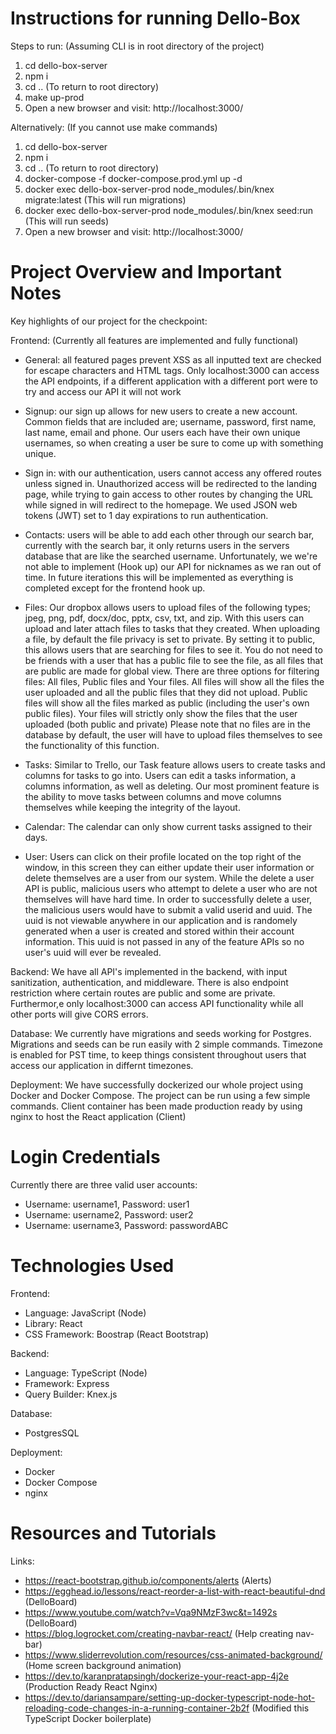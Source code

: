 <h1>Instructions for running Dello-Box</h1>

Steps to run: (Assuming CLI is in root directory of the project)

1. cd dello-box-server
2. npm i
3. cd .. (To return to root directory)
4. make up-prod
5. Open a new browser and visit: http://localhost:3000/

Alternatively: (If you cannot use make commands)

1. cd dello-box-server
2. npm i
3. cd .. (To return to root directory)
4. docker-compose -f docker-compose.prod.yml up -d
5. docker exec dello-box-server-prod node_modules/.bin/knex migrate:latest (This will run migrations)
6. docker exec dello-box-server-prod node_modules/.bin/knex seed:run (This will run seeds)
7. Open a new browser and visit: http://localhost:3000/

<h1>Project Overview and Important Notes</h1>
 
Key highlights of our project for the checkpoint:

Frontend: (Currently all features are implemented and fully functional)<br>

- General: all featured pages prevent XSS as all inputted text are checked for escape characters and HTML tags. Only localhost:3000 can access the API endpoints, if a different application with a
  different port were to try and access our API it will not work<br>

- Signup: our sign up allows for new users to create a new account. Common fields that are included are; username, password, first name, last name, email and phone. Our users each have their own
  unique usernames, so when creating a user be sure to come up with something unique.<br>

- Sign in: with our authentication, users cannot access any offered routes unless signed in. Unauthorized access will be redirected to the landing page, while trying to gain access to other routes by
  changing the URL while signed in will redirect to the homepage. We used JSON web tokens (JWT) set to 1 day expirations to run authentication. <br>

- Contacts: users will be able to add each other through our search bar, currently with the search bar, it only returns users in the servers database that are like the searched username.
  Unfortunately, we we're not able to implement (Hook up) our API for nicknames as we ran out of time. In future iterations this will be implemented as everything is completed except for the frontend
  hook up. <br>

- Files: Our dropbox allows users to upload files of the following types; jpeg, png, pdf, docx/doc, pptx, csv, txt, and zip. With this users can upload and later attach files to tasks that they
  created. When uploading a file, by default the file privacy is set to private. By setting it to public, this allows users that are searching for files to see it. You do not need to be friends with a
  user that has a public file to see the file, as all files that are public are made for global view. There are three options for filtering files: All files, Public files and Your files. All files
  will show all the files the user uploaded and all the public files that they did not upload. Public files will show all the files marked as public (including the user's own public files). Your files
  will strictly only show the files that the user uploaded (both public and private) Please note that no files are in the database by default, the user will have to upload files themselves to see the
  functionality of this function. <br>

- Tasks: Similar to Trello, our Task feature allows users to create tasks and columns for tasks to go into. Users can edit a tasks information, a columns information, as well as deleting. Our most
  prominent feature is the ability to move tasks between columns and move columns themselves while keeping the integrity of the layout.<br>

- Calendar: The calendar can only show current tasks assigned to their days.<br>

- User: Users can click on their profile located on the top right of the window, in this screen they can either update their user information or delete themselves are a user from our system. While the
  delete a user API is public, malicious users who attempt to delete a user who are not themselves will have hard time. In order to successfully delete a user, the malicious users would have to submit
  a valid userid and uuid. The uuid is not viewable anywhere in our application and is randomely generated when a user is created and stored within their account information. This uuid is not passed
  in any of the feature APIs so no user's uuid will ever be revealed.<br>

Backend: We have all API's implemented in the backend, with input sanitization, authentication, and middleware. There is also endpoint restriction where certain routes are public and some are private.
Furthermor,e only localhost:3000 can access API functionality while all other ports will give CORS errors.<br>

Database: We currently have migrations and seeds working for Postgres. Migrations and seeds can be run easily with 2 simple commands. Timezone is enabled for PST time, to keep things consistent
throughout users that access our application in differnt timezones.<br>

Deployment: We have successfully dockerized our whole project using Docker and Docker Compose. The project can be run using a few simple commands. Client container has been made production ready by
using nginx to host the React application (Client)<br>

<h1>Login Credentials</h1>

Currently there are three valid user accounts:

- Username: username1, Password: user1
- Username: username2, Password: user2
- Username: username3, Password: passwordABC

<h1>Technologies Used</h1>

Frontend:

- Language: JavaScript (Node)
- Library: React
- CSS Framework: Boostrap (React Bootstrap)

Backend:

- Language: TypeScript (Node)
- Framework: Express
- Query Builder: Knex.js

Database:

- PostgresSQL

Deployment:

- Docker
- Docker Compose
- nginx

<h1>Resources and Tutorials</h1>

Links:

- https://react-bootstrap.github.io/components/alerts (Alerts)
- https://egghead.io/lessons/react-reorder-a-list-with-react-beautiful-dnd (DelloBoard)
- https://www.youtube.com/watch?v=Vqa9NMzF3wc&t=1492s (DelloBoard)
- https://blog.logrocket.com/creating-navbar-react/ (Help creating nav-bar)
- https://www.sliderrevolution.com/resources/css-animated-background/ (Home screen background animation)
- https://dev.to/karanpratapsingh/dockerize-your-react-app-4j2e (Production Ready React Nginx)
- https://dev.to/dariansampare/setting-up-docker-typescript-node-hot-reloading-code-changes-in-a-running-container-2b2f (Modified this TypeScript Docker boilerplate)
